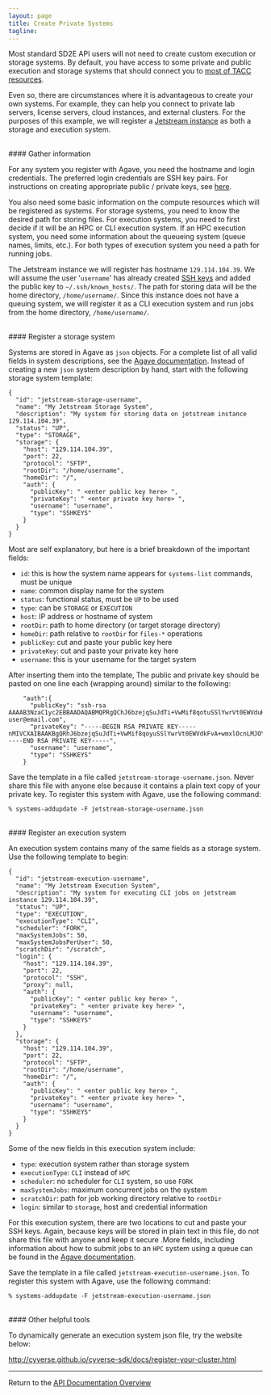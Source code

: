 ```yaml
---
layout: page
title: Create Private Systems
tagline:
---
```


Most standard SD2E API users will not need to create custom execution or storage
systems. By default, you have access to some private and public execution and
storage systems that should connect you to [most of TACC resources](systems_basics.md).

Even so, there are circumstances where it is advantageous to create your own systems.
For example, they can help you connect to private lab servers, license servers,
cloud instances, and external clusters. For the purposes of this example, we will
register a [Jetstream instance](https://jetstream-cloud.org/) as both a storage
and execution system.

<br>
#### Gather information

For any system you register with Agave, you need the hostname and login credentials.
The preferred login credentials are SSH key pairs. For instructions on creating
appropriate public / private keys, see [here](ssh_keys.md).

You also need some basic information on the compute resources which will be
registered as systems. For storage systems, you need to know the desired path
for storing files. For execution systems, you need to first decide if it will be
an HPC or CLI execution system. If an HPC execution system, you need some 
information about the queueing system (queue names, limits, etc.). For both types
of execution system you need a path for running jobs.

The Jetstream instance we will register has hostname `129.114.104.39`. We will 
assume the user '`username`' has already created [SSH keys](ssh_keys.md) and added
the public key to `~/.ssh/known_hosts/`. The path for storing data will be the 
home directory, `/home/username/`. Since this instance does not have a queuing 
system, we will register it as a CLI execution system and run jobs from 
the home directory, `/home/username/`.

<br>
#### Register a storage system

Systems are stored in Agave as `json` objects. For a complete list of all valid
fields in system descriptions, see the [Agave documentation](http://developer.agaveapi.co/#systems).
Instead of creating a new `json` system description by hand, start with the following
storage system template:
```
{
  "id": "jetstream-storage-username",
  "name": "My Jetstream Storage System",
  "description": "My system for storing data on jetstream instance 129.114.104.39",
  "status": "UP",
  "type": "STORAGE",
  "storage": {
    "host": "129.114.104.39",
    "port": 22,
    "protocol": "SFTP",
    "rootDir": "/home/username",
    "homeDir": "/",
    "auth": {
      "publicKey": " <enter public key here> ",
      "privateKey": " <enter private key here> ",
      "username": "username",
      "type": "SSHKEYS"
    }
  }
}
```
Most are self explanatory, but here is a brief breakdown of the important fields:
* `id`: this is how the system name appears for `systems-list` commands, must be unique
* `name`: common display name for the system
* `status`: functional status, must be `UP` to be used
* `type`: can be `STORAGE` or `EXECUTION`
* `host`: IP address or hostname of system
* `rootDir`: path to home directory (or target storage directory)
* `homeDir`: path relative to `rootDir` for `files-*` operations
* `publicKey`: cut and paste your public key here
* `privateKey`: cut and paste your private key here
* `username`: this is your username for the target system

After inserting them into the template, The public and private key should be pasted
on one line each (wrapping around) similar to the following:
```
    "auth":{
      "publicKey": "ssh-rsa AAAAB3NzaC1yc2EBBAADAQABMQPRgQChJ6bzejqSuJdTi+VwMif8qotuSSlYwrVt0EWVduKZHpzOnS1zlknAyYXmQQFcaJ+vNAQayVMTqv+A+1lzxppTdgZ0Dn42EOYWRa6B/IEMPzDuKb7F0qNFiH9m+OZJDYdIWS1rlN1oK32jHUi0xV8kM3KOLf2TIjDBUyZRpMGyQ= user@email.com",
      "privateKey": "-----BEGIN RSA PRIVATE KEY-----nMIVCXAIBAAKBgQRhJ6bzejqSuJdTi+VwMif8qoyuSSlYwrVt0EWVdkFvA+wmxlOcnLMJOYotSyu0JqY/TeW6reNBMkTkVU8FgXJ2k+4agNrphxKCWmQbC4Xm+CW5N6HiIBZo/TxzDaAmsNGklmVfZGO+8cCDqdKIlF0hqxytI8GgtiHImg2j+nwcIQT3ojER45I+6hYLj95HnSyyC7rEtjIBCvW8FVmT7JCDnS0BwAkmnRt0NPzrliEk1k+swkCTp3SOHSk4SsJPuLcC7OW6pkjD6AyHV4ZrYy0US/Z+Zmn01Lhgw0sNjQL8PyJuVeFysp9Sr40c77OYbVGbOAJGKGtYsD6x3/0Cvz+vqQ0VpQPCOiMf2tytglUNBkiEVThkm+Nl36yxRmpcGCLEh9EGTWNuD++ZT+nHka6MvIN2NSsXJD32sw15g4A0bmzSXnbfFg8TBAjGTDW7l0P8prFrtQ8Wml14390b29l1ptAyE=n-----END RSA PRIVATE KEY-----",
      "username": "username",
      "type": "SSHKEYS"
    }
```

Save the template in a file called `jetstream-storage-username.json`. Never share
this file with anyone else because it contains a plain text copy of your private key.
To register this system with Agave, use the following command:
```
% systems-addupdate -F jetstream-storage-username.json
```

<br>
#### Register an execution system

An execution system contains many of the same fields as a storage system. Use 
the following template to begin:
```
{
  "id": "jetstream-execution-username",
  "name": "My Jetstream Execution System",
  "description": "My system for executing CLI jobs on jetstream instance 129.114.104.39",
  "status": "UP",
  "type": "EXECUTION",
  "executionType": "CLI",
  "scheduler": "FORK",
  "maxSystemJobs": 50,
  "maxSystemJobsPerUser": 50,
  "scratchDir": "/scratch",
  "login": {
    "host": "129.114.104.39",
    "port": 22,
    "protocol": "SSH",
    "proxy": null,
    "auth": {
      "publicKey": " <enter public key here> ",
      "privateKey": " <enter private key here> ",
      "username": "username",
      "type": "SSHKEYS"
    }
  },
  "storage": {
    "host": "129.114.104.39",
    "port": 22,
    "protocol": "SFTP",
    "rootDir": "/home/username",
    "homeDir": "/",
    "auth": {
      "publicKey": " <enter public key here> ",
      "privateKey": " <enter private key here> ",
      "username": "username",
      "type": "SSHKEYS"
    }
  }
}
```
Some of the new fields in this execution system include:
* `type`: execution system rather than storage system
* `executionType`: `CLI` instead of `HPC`
* `scheduler`: no scheduler for `CLI` system, so use `FORK`
* `maxSystemJobs`: maximum concurrent jobs on the system
* `scratchDir`: path for job working directory relative to `rootDir`
* `login`: similar to `storage`, host and credential information

For this execution system, there are two locations to cut and paste your SSH keys.
Again, because keys will be stored in plain text in this file, do not share this
file with anyone and keep it secure .More fields, including information about how to submit jobs to an `HPC` system
using a queue can be found in the [Agave documentation](http://developer.agaveapi.co/#execution-systems).

Save the template in a file called `jetstream-execution-username.json`. 
To register this system with Agave, use the following command:
```
% systems-addupdate -F jetstream-execution-username.json
```


<br>
#### Other helpful tools

To dynamically generate an execution system json file, try the website below:

<http://cyverse.github.io/cyverse-sdk/docs/register-your-cluster.html>


---
Return to the [API Documentation Overview](../index.md)
